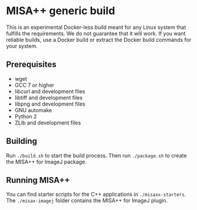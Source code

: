 # MISA++ generic build

This is an experimental Docker-less build meant for any Linux system that fulfills the requirements.
We do not guarantee that it will work. If you want reliable builds, use a Docker build or
extract the Docker build commands for your system.

## Prerequisites

* wget
* GCC 7 or higher
* libcurl and development files
* libtiff and development files
* libpng and development files
* GNU automake
* Python 2
* ZLib and development files

## Building

Run `./build.sh` to start the build process.
Then run `./package.sh` to create the MISA++ for ImageJ package.

## Running MISA++

You can find starter scripts for the C++ applications in `./misaxx-starters`. 
The `./misax-imagej` folder contains the MISA++ for ImageJ plugin.
